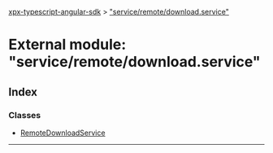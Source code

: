 [xpx-typescript-angular-sdk](../README.md) > ["service/remote/download.service"](../modules/_service_remote_download_service_.md)

# External module: "service/remote/download.service"

## Index

### Classes

* [RemoteDownloadService](../classes/_service_remote_download_service_.remotedownloadservice.md)

---

